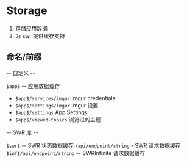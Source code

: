 # Storage

1. 存储应用数据
2. 为 swr 提供缓存支持

## 命名/前缀

-- 自定义 --

`$app$` -- 应用数据缓存

- `$app$/services/imgur` Imgur credentials
- `$app$/settings/imgur` Imgur 设置
- `$app$/settings` App Settings
- `$app$/viewed-topics` 浏览过的主题

-- SWR 库 --

`$swr$` -- SWR 状态数据缓存
`/api/endpoint/string` - SWR 请求数据缓存
`$inf$/api/endpoint/string` -- SWRInfinite 请求数据缓存
